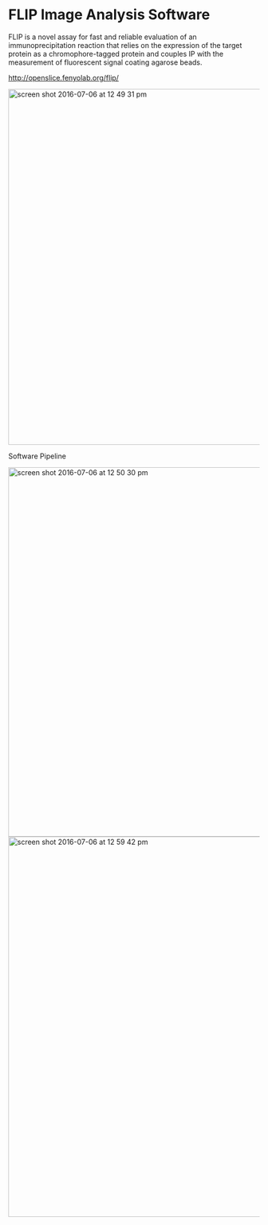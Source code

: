 # FLIP Image Analysis Software


FLIP is a novel assay for fast and reliable evaluation of an immunoprecipitation reaction that relies on the expression of the target protein as a chromophore-tagged protein and couples IP with the measurement of fluorescent signal coating agarose beads.

http://openslice.fenyolab.org/flip/


<img width="713" alt="screen shot 2016-07-06 at 12 49 31 pm" src="https://cloud.githubusercontent.com/assets/7875127/16626756/5450090e-4378-11e6-8957-0bbd706f6580.png">

Software Pipeline

<img width="740" alt="screen shot 2016-07-06 at 12 50 30 pm" src="https://cloud.githubusercontent.com/assets/7875127/16626792/772a8ac6-4378-11e6-9c61-44dce7ed2632.png">


<img width="762" alt="screen shot 2016-07-06 at 12 59 42 pm" src="https://cloud.githubusercontent.com/assets/7875127/16627058/8f7d378a-4379-11e6-8b90-bf6e050fcd75.png">
